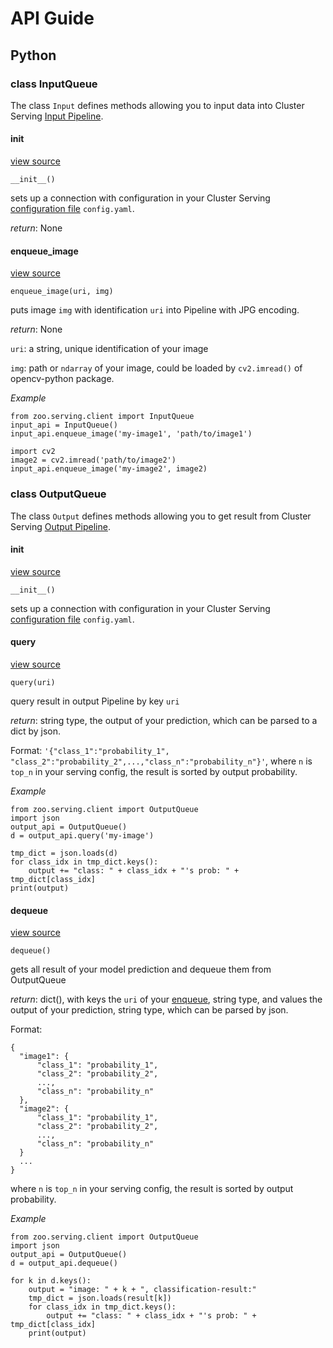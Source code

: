 # API Guide

## Python 

### class InputQueue
The class `Input` defines methods allowing you to input data into Cluster Serving [Input Pipeline]().

#### __init__

[view source]()

```
__init__()
```
sets up a connection with configuration in your Cluster Serving [configuration file]() `config.yaml`.

_return_: None

#### enqueue_image
[view source]()

```
enqueue_image(uri, img)
```
puts image `img` with identification `uri` into Pipeline with JPG encoding.

_return_: None

`uri`: a string, unique identification of your image

`img`: path or `ndarray` of your image, could be loaded by `cv2.imread()` of opencv-python package.

_Example_
```
from zoo.serving.client import InputQueue
input_api = InputQueue()
input_api.enqueue_image('my-image1', 'path/to/image1')

import cv2
image2 = cv2.imread('path/to/image2')
input_api.enqueue_image('my-image2', image2)
```

### class OutputQueue
The class `Output` defines methods allowing you to get result from Cluster Serving [Output Pipeline]().
#### __init__
[view source]()

```
__init__()
```
sets up a connection with configuration in your Cluster Serving [configuration file]() `config.yaml`.
#### query
[view source]()

```
query(uri)
```
query result in output Pipeline by key `uri`

_return_: string type, the output of your prediction, which can be parsed to a dict by json. 

Format: `'{"class_1":"probability_1", "class_2":"probability_2",...,"class_n":"probability_n"}'`, where `n` is `top_n` in your serving config, the result is sorted by output probability.

_Example_
```
from zoo.serving.client import OutputQueue
import json
output_api = OutputQueue()
d = output_api.query('my-image') 

tmp_dict = json.loads(d)
for class_idx in tmp_dict.keys():
    output += "class: " + class_idx + "'s prob: " + tmp_dict[class_idx]
print(output)
```

#### dequeue
[view source]()

```
dequeue()
```
gets all result of your model prediction and dequeue them from OutputQueue

_return_: dict(), with keys the `uri` of your [enqueue](), string type, and values the output of your prediction, string type, which can be parsed by json. 

Format: 
```
{
  "image1": {
      "class_1": "probability_1",
      "class_2": "probability_2",
      ...,
      "class_n": "probability_n"
  }, 
  "image2": {
      "class_1": "probability_1",
      "class_2": "probability_2",
      ...,
      "class_n": "probability_n"
  }
  ...
}
```

where `n` is `top_n` in your serving config, the result is sorted by output probability.

_Example_
```
from zoo.serving.client import OutputQueue
import json
output_api = OutputQueue()
d = output_api.dequeue()

for k in d.keys():
    output = "image: " + k + ", classification-result:"
    tmp_dict = json.loads(result[k])
    for class_idx in tmp_dict.keys():
        output += "class: " + class_idx + "'s prob: " + tmp_dict[class_idx]
    print(output)
```



